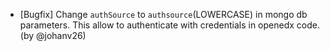 - [Bugfix] Change `authSource` to `authsource`(LOWERCASE) in mongo db parameters. This allow to authenticate with credentials in openedx code.(by @johanv26)
